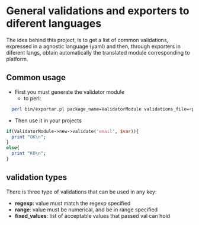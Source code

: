 # General validations and exporters to diferent languages

The idea behind this project, is to get a list of common validations, expressed in a agnostic language (yaml)
and then, through exporters in diferent langs, obtain automatically the translated module corresponding to
platform.

## Common usage
- First you must generate the validator module
  - to perl:
```bash
  perl bin/exportar.pl package_name=ValidatorModule validations_file=<path to validatios.yml>
```

- Then use it in your projects
```perl
if(ValidatorModule->new->validate('email', $var)){
  print "OK\n";
}
else{
  print "KO\n";
}
```

## validation types

There is three type of validations that can be used in any key:

- **regexp**: value must match the regexp specified
- **range**: value must be numerical, and be in range specified 
- **fixed_values**: list of acceptable values that passed val can hold
